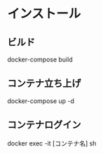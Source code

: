 <h1>インストール</h1>
<h2>ビルド</h2>
<div>docker-compose build</div>
<h2>コンテナ立ち上げ</h2>
<div>docker-compose up -d</div>
<h2>コンテナログイン</h2>
<div>docker exec -it [コンテナ名] sh</div>
